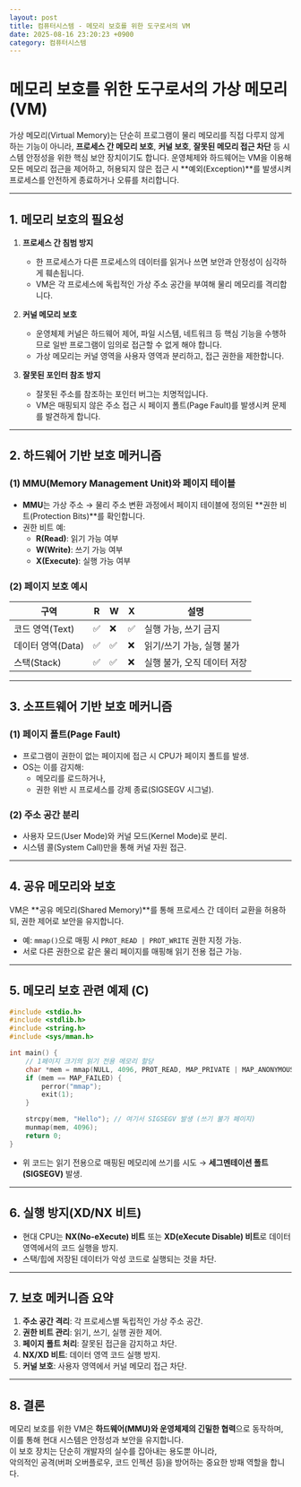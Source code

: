 ```yaml
---
layout: post
title: 컴퓨터시스템 - 메모리 보호를 위한 도구로서의 VM
date: 2025-08-16 23:20:23 +0900
category: 컴퓨터시스템
---
```

# 메모리 보호를 위한 도구로서의 가상 메모리(VM)

가상 메모리(Virtual Memory)는 단순히 프로그램이 물리 메모리를 직접 다루지 않게 하는 기능이 아니라, **프로세스 간 메모리 보호**, **커널 보호**, **잘못된 메모리 접근 차단** 등 시스템 안정성을 위한 핵심 보안 장치이기도 합니다. 운영체제와 하드웨어는 VM을 이용해 모든 메모리 접근을 제어하고, 허용되지 않은 접근 시 **예외(Exception)**를 발생시켜 프로세스를 안전하게 종료하거나 오류를 처리합니다.

---

## 1. 메모리 보호의 필요성
1. **프로세스 간 침범 방지**  
   - 한 프로세스가 다른 프로세스의 데이터를 읽거나 쓰면 보안과 안정성이 심각하게 훼손됩니다.
   - VM은 각 프로세스에 독립적인 가상 주소 공간을 부여해 물리 메모리를 격리합니다.

2. **커널 메모리 보호**  
   - 운영체제 커널은 하드웨어 제어, 파일 시스템, 네트워크 등 핵심 기능을 수행하므로 일반 프로그램이 임의로 접근할 수 없게 해야 합니다.
   - 가상 메모리는 커널 영역을 사용자 영역과 분리하고, 접근 권한을 제한합니다.

3. **잘못된 포인터 참조 방지**  
   - 잘못된 주소를 참조하는 포인터 버그는 치명적입니다.
   - VM은 매핑되지 않은 주소 접근 시 페이지 폴트(Page Fault)를 발생시켜 문제를 발견하게 합니다.

---

## 2. 하드웨어 기반 보호 메커니즘

### (1) MMU(Memory Management Unit)와 페이지 테이블
- **MMU**는 가상 주소 → 물리 주소 변환 과정에서 페이지 테이블에 정의된 **권한 비트(Protection Bits)**를 확인합니다.
- 권한 비트 예:
  - **R(Read)**: 읽기 가능 여부
  - **W(Write)**: 쓰기 가능 여부
  - **X(Execute)**: 실행 가능 여부

### (2) 페이지 보호 예시
| 구역 | R | W | X | 설명 |
|------|---|---|---|------|
| 코드 영역(Text) | ✅ | ❌ | ✅ | 실행 가능, 쓰기 금지 |
| 데이터 영역(Data) | ✅ | ✅ | ❌ | 읽기/쓰기 가능, 실행 불가 |
| 스택(Stack) | ✅ | ✅ | ❌ | 실행 불가, 오직 데이터 저장 |

---

## 3. 소프트웨어 기반 보호 메커니즘

### (1) 페이지 폴트(Page Fault)
- 프로그램이 권한이 없는 페이지에 접근 시 CPU가 페이지 폴트를 발생.
- OS는 이를 감지해:
  - 메모리를 로드하거나,
  - 권한 위반 시 프로세스를 강제 종료(SIGSEGV 시그널).

### (2) 주소 공간 분리
- 사용자 모드(User Mode)와 커널 모드(Kernel Mode)로 분리.
- 시스템 콜(System Call)만을 통해 커널 자원 접근.

---

## 4. 공유 메모리와 보호
VM은 **공유 메모리(Shared Memory)**를 통해 프로세스 간 데이터 교환을 허용하되, 권한 제어로 보안을 유지합니다.
- 예: `mmap()`으로 매핑 시 `PROT_READ | PROT_WRITE` 권한 지정 가능.
- 서로 다른 권한으로 같은 물리 페이지를 매핑해 읽기 전용 접근 가능.

---

## 5. 메모리 보호 관련 예제 (C)
```c
#include <stdio.h>
#include <stdlib.h>
#include <string.h>
#include <sys/mman.h>

int main() {
    // 1페이지 크기의 읽기 전용 메모리 할당
    char *mem = mmap(NULL, 4096, PROT_READ, MAP_PRIVATE | MAP_ANONYMOUS, -1, 0);
    if (mem == MAP_FAILED) {
        perror("mmap");
        exit(1);
    }

    strcpy(mem, "Hello"); // 여기서 SIGSEGV 발생 (쓰기 불가 페이지)
    munmap(mem, 4096);
    return 0;
}
```
- 위 코드는 읽기 전용으로 매핑된 메모리에 쓰기를 시도 → **세그멘테이션 폴트(SIGSEGV)** 발생.

---

## 6. 실행 방지(XD/NX 비트)
- 현대 CPU는 **NX(No-eXecute) 비트** 또는 **XD(eXecute Disable) 비트**로 데이터 영역에서의 코드 실행을 방지.
- 스택/힙에 저장된 데이터가 악성 코드로 실행되는 것을 차단.

---

## 7. 보호 메커니즘 요약
1. **주소 공간 격리**: 각 프로세스별 독립적인 가상 주소 공간.
2. **권한 비트 관리**: 읽기, 쓰기, 실행 권한 제어.
3. **페이지 폴트 처리**: 잘못된 접근을 감지하고 차단.
4. **NX/XD 비트**: 데이터 영역 코드 실행 방지.
5. **커널 보호**: 사용자 영역에서 커널 메모리 접근 차단.

---

## 8. 결론
메모리 보호를 위한 VM은 **하드웨어(MMU)와 운영체제의 긴밀한 협력**으로 동작하며,  
이를 통해 현대 시스템은 안정성과 보안을 유지합니다.  
이 보호 장치는 단순히 개발자의 실수를 잡아내는 용도뿐 아니라,  
악의적인 공격(버퍼 오버플로우, 코드 인젝션 등)을 방어하는 중요한 방패 역할을 합니다.